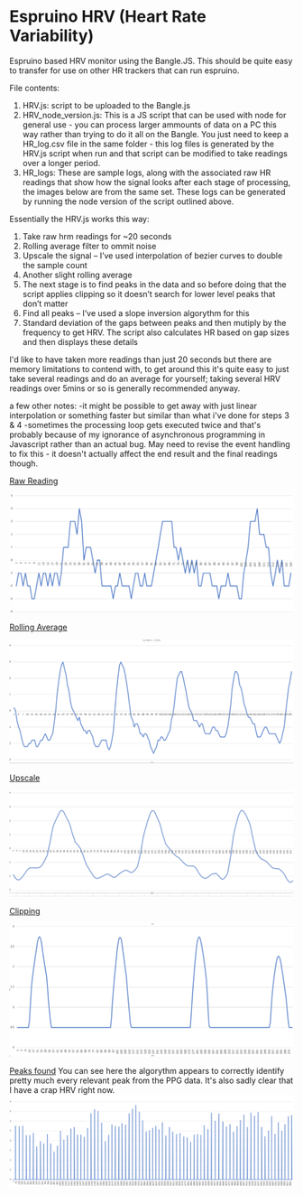# Espruino HRV (Heart Rate Variability)
Espruino based HRV monitor using the Bangle.JS. This should be quite easy to transfer for use on other HR trackers that can run espruino.

File contents:
1. HRV.js: script to be uploaded to the Bangle.js
2. HRV_node_version.js: This is a JS script that can be used with node for general use - you can process larger ammounts of data on a PC this way rather than trying to do it all on the Bangle. You just need to keep a HR_log.csv file in the same folder - this log files is generated by the HRV.js script when run and that script can be modified to take readings over a longer period.
3. HR_logs: These are sample logs, along with the associated raw HR readings that show how the signal looks after each stage of processing, the images below are from the same set. These logs can be generated by running the node version of the script outlined above.

Essentially the HRV.js works this way:
1.	Take raw hrm readings for ~20 seconds
2.	Rolling average filter to ommit noise
3.	Upscale the signal – I’ve used interpolation of bezier curves to double the sample count
4.	Another slight rolling average
5.	The next stage is to find peaks in the data and so before doing that the script applies clipping so it doesn’t search for lower level peaks that don’t matter
6.	Find all peaks – I’ve used a slope inversion algorythm for this
7.	Standard deviation of the gaps between peaks and then mutiply by the frequency to get HRV. The script also calculates HR based on gap sizes and then displays these details

I'd like to have taken more readings than just 20 seconds but there are memory limitations to contend with, to get around this it's quite easy to just take several readings and do an average for yourself; taking several HRV readings over 5mins or so is generally recommended anyway.

a few other notes:
-it might be possible to get away with just linear interpolation or something faster but similar than what i've done for steps 3 & 4
-sometimes the processing loop gets executed twice and that's probably because of my ignorance of asynchronous programming in Javascript rather than an actual bug. May need to revise the event handling to fix this - it doesn't actually affect the end result and the final readings though.

<ins>Raw Reading</ins>

![raw signal](./images/raw_signal.PNG)

<ins>Rolling Average</ins>

![rolling avg](./images/rolling_avg.PNG)

<ins>Upscale</ins>

![rolling avg](./images/bezier.PNG)

<ins>Clipping</ins>

![rolling avg](./images/clipping.PNG)

<ins>Peaks found</ins>
You can see here the algorythm appears to correctly identify pretty much every relevant peak from the PPG data. It's also sadly clear that I have a crap HRV right now.
![rolling avg](./images/gaps.PNG)
